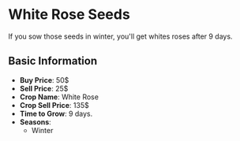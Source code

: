 # White Rose Seeds

If you sow those seeds in winter, you'll get whites roses after 9 days.

## Basic Information

- **Buy Price**: 50$
- **Sell Price**: 25$
- **Crop Name**: White Rose
- **Crop Sell Price**: 135$
- **Time to Grow**: 9 days.
- **Seasons**:
  - Winter